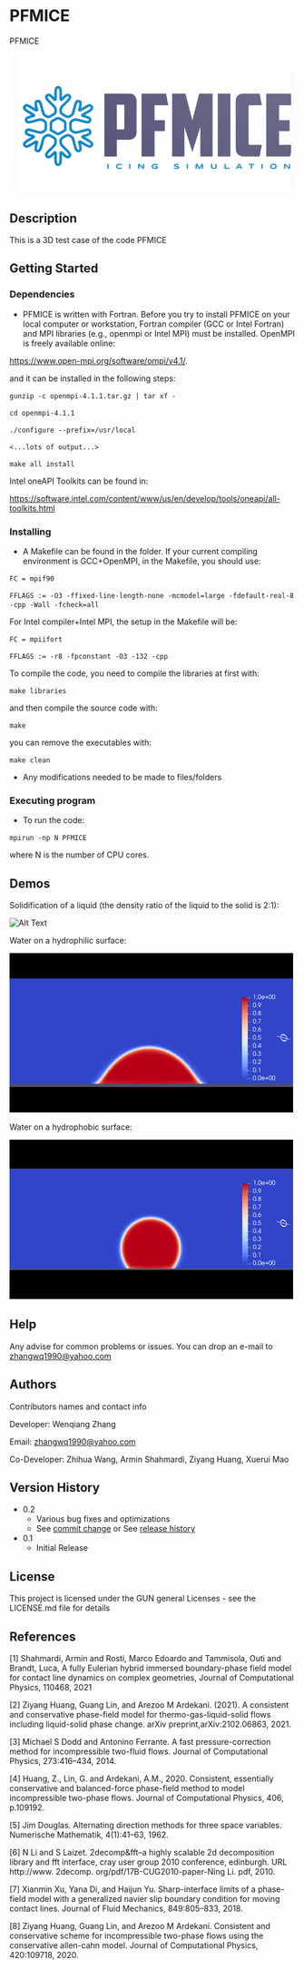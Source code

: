 # PFMICE

PFMICE
![alt text](https://github.com/zhangwq1990/PFMICE/blob/11c0ed452340c213a93eb67bba940eaed6a01564/logo.png)
## Description

This is a 3D test case of the code PFMICE

## Getting Started

### Dependencies

* PFMICE is written with Fortran. Before you try to install PFMICE on your local computer or
workstation, Fortran compiler (GCC or Intel Fortran) and MPI libraries (e.g., openmpi or Intel
MPI) must be installed. OpenMPI is freely available online:

https://www.open-mpi.org/software/ompi/v4.1/.

and it can be installed in the following steps:
```
gunzip -c openmpi-4.1.1.tar.gz | tar xf -
```
```
cd openmpi-4.1.1
```

```
./configure --prefix=/usr/local
```
```
<...lots of output...>
```
```
make all install
```

Intel oneAPI Toolkits can be found in:

https://software.intel.com/content/www/us/en/develop/tools/oneapi/all-toolkits.html

### Installing

* A Makefile can be found in the folder. If your current compiling environment is GCC+OpenMPI,
in the Makefile, you should use:

```
FC = mpif90
```
```
FFLAGS := -O3 -ffixed-line-length-none -mcmodel=large -fdefault-real-8 -cpp -Wall -fcheck=all
```
For Intel compiler+Intel MPI, the setup in the Makefile will be:
```
FC = mpiifort
```
```
FFLAGS := -r8 -fpconstant -O3 -132 -cpp
```
To compile the code, you need to compile the libraries at first with:
```
make libraries
```
and then compile the source code with:
```
make
```
you can remove the executables with:
```
make clean
```



* Any modifications needed to be made to files/folders

### Executing program

* To run the code:
```
mpirun -np N PFMICE
```
where N is the number of CPU cores.


## Demos

Solidification of a liquid (the density ratio of the liquid to the solid is 2:1):

![Alt Text](https://github.com/zhangwq1990/PFMICE/blob/581fee55f495da315892b3d34b0d5dc611d14cb3/demo/111.gif)

Water on a hydrophilic surface:

![Alt Text](https://github.com/zhangwq1990/PFMICE/blob/581fee55f495da315892b3d34b0d5dc611d14cb3/demo/333.gif)

Water on a hydrophobic surface:

![Alt Text](https://github.com/zhangwq1990/PFMICE/blob/581fee55f495da315892b3d34b0d5dc611d14cb3/demo/444.gif)

## Help

Any advise for common problems or issues.
You can drop an e-mail to zhangwq1990@yahoo.com

## Authors

Contributors names and contact info

Developer: Wenqiang Zhang

Email: zhangwq1990@yahoo.com

Co-Developer: Zhihua Wang, Armin Shahmardi, Ziyang Huang, Xuerui Mao

## Version History

* 0.2
    * Various bug fixes and optimizations
    * See [commit change]() or See [release history]()
* 0.1
    * Initial Release

## License

This project is licensed under the GUN general Licenses - see the LICENSE.md file for details


## References
<a id="1">[1]</a>
Shahmardi, Armin and Rosti, Marco Edoardo and Tammisola, Outi and Brandt, Luca,
A fully Eulerian hybrid immersed boundary-phase field model for contact line dynamics on complex geometries,
Journal of Computational Physics, 110468, 2021


<a id="2">[2]</a> 
Ziyang Huang, Guang Lin, and Arezoo M Ardekani. (2021). 
A consistent and conservative phase-field model for thermo-gas-liquid-solid flows including liquid-solid phase change.
arXiv preprint,arXiv:2102.06863, 2021.

<a id="3">[3]</a>
Michael S Dodd and Antonino Ferrante. 
A fast pressure-correction method for incompressible two-fluid flows. 
Journal of Computational Physics, 273:416–434, 2014.

<a id="4">[4]</a>
Huang, Z., Lin, G. and Ardekani, A.M., 2020. 
Consistent, essentially conservative and balanced-force phase-field method to model incompressible two-phase flows. 
Journal of Computational Physics, 406, p.109192.


<a id="5">[5]</a>
Jim Douglas. 
Alternating direction methods for three space variables. Numerische Mathematik,
4(1):41–63, 1962.

<a id="6">[6]</a>
N Li and S Laizet. 
2decomp&fft–a highly scalable 2d decomposition library and fft interface,
cray user group 2010 conference, edinburgh. 
URL http://www. 2decomp. org/pdf/17B-CUG2010-paper-Ning Li. pdf, 2010.

<a id="7">[7]</a>
Xianmin Xu, Yana Di, and Haijun Yu. 
Sharp-interface limits of a phase-field model with a generalized navier slip boundary condition for moving contact lines. 
Journal of Fluid Mechanics, 849:805–833, 2018.

<a id="8">[8]</a>
Ziyang Huang, Guang Lin, and Arezoo M Ardekani. 
Consistent and conservative scheme for incompressible two-phase flows using the conservative allen-cahn model. 
Journal of Computational Physics, 420:109718, 2020.
